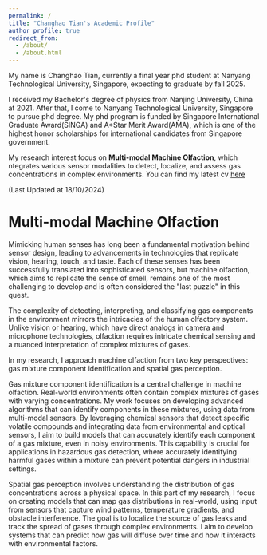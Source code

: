 ```yaml
---
permalink: /
title: "Changhao Tian's Academic Profile"
author_profile: true
redirect_from: 
  - /about/
  - /about.html
---
```


My name is Changhao Tian, currently a final year phd student at Nanyang Technological University, Singapore, expecting to graduate by fall 2025. 

I received my Bachelor's degree of physics from Nanjing University, China at 2021. After that, I come to Nanyang Technological University, Singapore to pursue phd degree. My phd program is funded by Singapore International Graduate Award(SINGA) and A*Star Merit Award(AMA), which is one of the highest honor scholarships for international candidates from Singapore government. 

My research interest focus on **Multi-modal Machine Olfaction**, which ntegrates various sensor modalities to detect, localize, and assess gas concentrations in complex environments. You can find my latest cv [here](https://github.com/CHTiansweet/CHTian/blob/master/files/CV%20changhao%20Tian_Updated.pdf)

(Last Updated at 18/10/2024)


Multi-modal Machine Olfaction
======
Mimicking human senses has long been a fundamental motivation behind sensor design, leading to advancements in technologies that replicate vision, hearing, touch, and taste. Each of these senses has been successfully translated into sophisticated sensors, but machine olfaction, which aims to replicate the sense of smell, remains one of the most challenging to develop and is often considered the "last puzzle" in this quest.

The complexity of detecting, interpreting, and classifying gas components in the environment mirrors the intricacies of the human olfactory system. Unlike vision or hearing, which have direct analogs in camera and microphone technologies, olfaction requires intricate chemical sensing and a nuanced interpretation of complex mixtures of gases.

In my research, I approach machine olfaction from two key perspectives: gas mixture component identification and spatial gas perception.

Gas mixture component identification is a central challenge in machine olfaction. Real-world environments often contain complex mixtures of gases with varying concentrations. My work focuses on developing advanced algorithms that can identify components in these mixtures, using data from multi-modal sensors. By leveraging chemical sensors that detect specific volatile compounds and integrating data from environmental and optical sensors, I aim to build models that can accurately identify each component of a gas mixture, even in noisy environments. This capability is crucial for applications in hazardous gas detection, where accurately identifying harmful gases within a mixture can prevent potential dangers in industrial settings.

Spatial gas perception involves understanding the distribution of gas concentrations across a physical space. In this part of my research, I focus on creating models that can map gas distributions in real-world, using input from sensors that capture wind patterns, temperature gradients, and obstacle interference. The goal is to localize the source of gas leaks and track the spread of gases through complex environments. I aim to develop systems that can predict how gas will diffuse over time and how it interacts with environmental factors.

